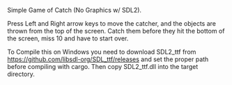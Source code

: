 Simple Game of Catch (No Graphics w/ SDL2).

Press Left and Right arrow keys to move the catcher, and the objects
are thrown from the top of the screen. Catch them before they hit the bottom of the screen, miss 10 and have to start over.

To Compile this on Windows you need to download SDL2_ttf from https://github.com/libsdl-org/SDL_ttf/releases
and set the proper path before compiling with cargo. Then copy SDL2_ttf.dll into the target directory.
